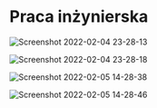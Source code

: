 # Praca inżynierska

![Screenshot 2022-02-04 23-28-13](https://user-images.githubusercontent.com/69324884/152644117-eab48d46-c49e-4765-abc0-07671b393f35.jpg)

![Screenshot 2022-02-04 23-28-18](https://user-images.githubusercontent.com/69324884/152644119-a2144665-50af-4f99-879f-35e3ee42deaa.jpg)

![Screenshot 2022-02-05 14-28-38](https://user-images.githubusercontent.com/69324884/152644121-c3d5f036-da3b-4179-a888-5269ba76cf9d.jpg)

![Screenshot 2022-02-05 14-28-46](https://user-images.githubusercontent.com/69324884/152644122-8b586f60-1c04-4219-990c-54cf5fd8bbc0.jpg)
